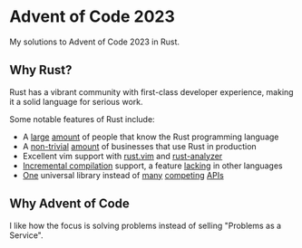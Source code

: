 # Advent of Code 2023

My solutions to Advent of Code 2023 in Rust.

## Why Rust?

Rust has a vibrant community with first-class developer experience, making it a solid language for serious work.

Some notable features of Rust include:

- A [large](https://stackoverflow.com/questions/tagged/rust?tab=Votes) [amount](https://crates.io/) of people that know the Rust programming language
- A [non-trivial](https://github.com/ferrocene/ferrocene) [amount](https://github.com/mullvad/mullvadvpn-app) of businesses that use Rust in production
- Excellent vim support with [rust.vim](https://github.com/rust-lang/rust.vim) and [rust-analyzer](https://github.com/rust-lang/rust-analyzer)
- [Incremental compilation](https://rustc-dev-guide.rust-lang.org/queries/incremental-compilation.html) support, a feature [lacking](https://forum.crystal-lang.org/t/incremental-compilation-exploration/5224) in other languages
- [One](https://doc.rust-lang.org/std/) universal library instead of [many](https://deno.land/api@v1.38.4) [competing](https://bun.sh/docs/runtime/bun-apis) [APIs](https://nodejs.org/dist/latest-v21.x/docs/api/)

## Why Advent of Code

I like how the focus is solving problems instead of selling "Problems as a Service".
